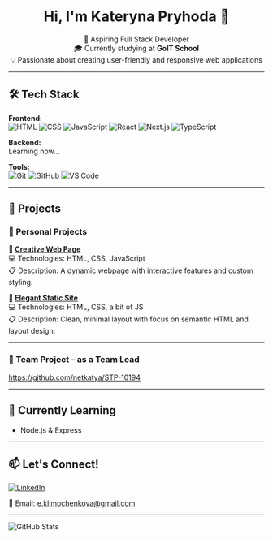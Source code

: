 <h1 align="center">Hi, I'm Kateryna Pryhoda 👋</h1>

<p align="center">
🌱 Aspiring Full Stack Developer<br>
🎓 Currently studying at <strong>GoIT School</strong><br>
💡 Passionate about creating user-friendly and responsive web applications
</p>

---

## 🛠️ Tech Stack

**Frontend:**  
![HTML](https://img.shields.io/badge/-HTML5-E34F26?style=flat&logo=html5&logoColor=white)
![CSS](https://img.shields.io/badge/-CSS3-1572B6?style=flat&logo=css3&logoColor=white)
![JavaScript](https://img.shields.io/badge/-JavaScript-F7DF1E?style=flat&logo=javascript&logoColor=black)
![React](https://img.shields.io/badge/-React-61DAFB?style=flat&logo=react&logoColor=black)
![Next.js](https://img.shields.io/badge/-Next.js-000000?style=flat&logo=next.js&logoColor=white)
![TypeScript](https://img.shields.io/badge/-TypeScript-3178C6?style=flat&logo=typescript&logoColor=white)

**Backend:**  
Learning now...

**Tools:**  
![Git](https://img.shields.io/badge/-Git-F05032?style=flat&logo=git&logoColor=white)
![GitHub](https://img.shields.io/badge/-GitHub-181717?style=flat&logo=github)
![VS Code](https://img.shields.io/badge/-VS%20Code-007ACC?style=flat&logo=visual-studio-code)


---

## 🚀 Projects

### 🔹 Personal Projects

**📌 [Creative Web Page](https://github.com/netkatya/blended-js-11-12)**  
💻 Technologies: HTML, CSS, JavaScript  
📋 Description: A dynamic webpage with interactive features and custom styling.

**📌 [Elegant Static Site](https://github.com/netkatya/blended_117-7_8)**  
💻 Technologies: HTML, CSS, a bit of JS  
📋 Description: Clean, minimal layout with focus on semantic HTML and layout design.

---

### 🔸 Team Project – as a Team Lead

https://github.com/netkatya/STP-10194

---

## 🌱 Currently Learning

- Node.js & Express


---

## 📫 Let's Connect!

[![LinkedIn](https://img.shields.io/badge/-LinkedIn-0A66C2?style=flat&logo=linkedin&logoColor=white)](https://uk.linkedin.com/in/kateryna-pryhoda-28383023a)
  
📧 Email: e.klimochenkova@gmail.com 


---

![GitHub Stats](https://github-readme-stats.vercel.app/api?username=netkatya&show_icons=true&theme=tokyonight)
